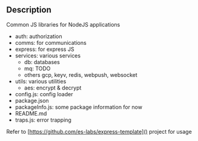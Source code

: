 ## Description

Common JS libraries for NodeJS applications

- auth: authorization
- comms:  for communications
- express: for express JS
- services: various services
  - db: databases
  - mq: TODO
  - others gcp, keyv, redis, webpush, websocket
- utils: various utilities
  - aes: encrypt & decrypt
- config.js: config loader
- package.json
- packageInfo.js: some package information for now
- README.md
- traps.js: error trapping

Refer to [https://github.com/es-labs/express-template]() project for usage
